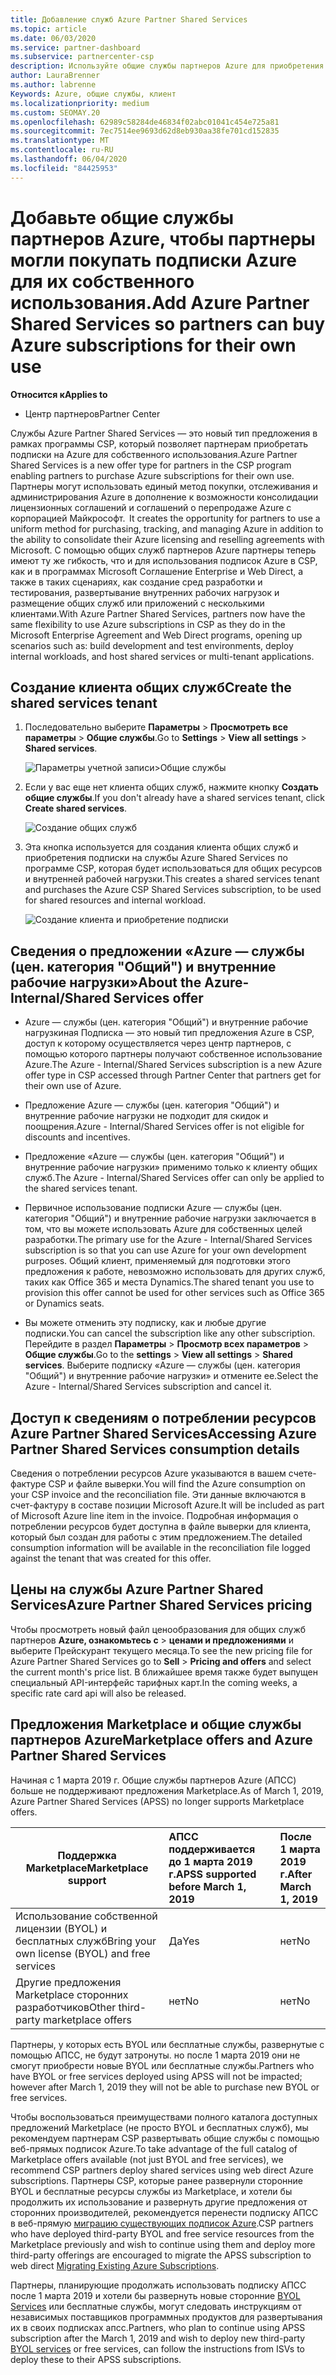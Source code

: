 ```yaml
---
title: Добавление служб Azure Partner Shared Services
ms.topic: article
ms.date: 06/03/2020
ms.service: partner-dashboard
ms.subservice: partnercenter-csp
description: Используйте общие службы партнеров Azure для приобретения подписок Azure для собственного использования и единообразного метода приобретения, отслеживания и управления Azure.
author: LauraBrenner
ms.author: labrenne
Keywords: Azure, общие службы, клиент
ms.localizationpriority: medium
ms.custom: SEOMAY.20
ms.openlocfilehash: 62989c58284de46834f02abc01041c454e725a81
ms.sourcegitcommit: 7ec7514ee9693d62d8eb930aa38fe701cd152835
ms.translationtype: MT
ms.contentlocale: ru-RU
ms.lasthandoff: 06/04/2020
ms.locfileid: "84425953"
---
```

# <a name="add-azure-partner-shared-services-so-partners-can-buy-azure-subscriptions-for-their-own-use"></a><span data-ttu-id="17b03-104">Добавьте общие службы партнеров Azure, чтобы партнеры могли покупать подписки Azure для их собственного использования.</span><span class="sxs-lookup"><span data-stu-id="17b03-104">Add Azure Partner Shared Services so partners can buy Azure subscriptions for their own use</span></span>

<span data-ttu-id="17b03-105">**Относится к**</span><span class="sxs-lookup"><span data-stu-id="17b03-105">**Applies to**</span></span>

- <span data-ttu-id="17b03-106">Центр партнеров</span><span class="sxs-lookup"><span data-stu-id="17b03-106">Partner Center</span></span>

<span data-ttu-id="17b03-107">Службы Azure Partner Shared Services — это новый тип предложения в рамках программы CSP, который позволяет партнерам приобретать подписки на Azure для собственного использования.</span><span class="sxs-lookup"><span data-stu-id="17b03-107">Azure Partner Shared Services is a new offer type for partners in the CSP program enabling partners to purchase Azure subscriptions for their own use.</span></span><span data-ttu-id="17b03-108"> Партнеры могут использовать единый метод покупки, отслеживания и администрирования Azure в дополнение к возможности консолидации лицензионных соглашений и соглашений о перепродаже Azure с корпорацией Майкрософт.</span><span class="sxs-lookup"><span data-stu-id="17b03-108">  It creates the opportunity for partners to use a uniform method for purchasing, tracking, and managing Azure in addition to the ability to consolidate their Azure licensing and reselling agreements with Microsoft.</span></span> <span data-ttu-id="17b03-109">С помощью общих служб партнеров Azure партнеры теперь имеют ту же гибкость, что и для использования подписок Azure в CSP, как и в программах Microsoft Соглашение Enterprise и Web Direct, а также в таких сценариях, как создание сред разработки и тестирования, развертывание внутренних рабочих нагрузок и размещение общих служб или приложений с несколькими клиентами.</span><span class="sxs-lookup"><span data-stu-id="17b03-109">With Azure Partner Shared Services, partners now have the same flexibility to use Azure subscriptions in CSP as they do in the Microsoft Enterprise Agreement and Web Direct programs, opening up scenarios such as:  build development and test environments, deploy internal workloads, and host shared services or multi-tenant applications.</span></span>  

## <a name="create-the-shared-services-tenant"></a><span data-ttu-id="17b03-110">Создание клиента общих служб</span><span class="sxs-lookup"><span data-stu-id="17b03-110">Create the shared services tenant</span></span>

1. <span data-ttu-id="17b03-111">Последовательно выберите **Параметры**  >  **Просмотреть все параметры**  >  **Общие службы**.</span><span class="sxs-lookup"><span data-stu-id="17b03-111">Go to **Settings** > **View all settings** > **Shared services**.</span></span>

   ![**Параметры учетной записи**>**Общие службы**](images/sharedservices2.png)

2. <span data-ttu-id="17b03-113">Если у вас еще нет клиента общих служб, нажмите кнопку **Создать общие службы**.</span><span class="sxs-lookup"><span data-stu-id="17b03-113">If you don't already have a shared services tenant, click **Create shared services**.</span></span>

   ![Создание общих служб](images/sharedservices3.png)

3. <span data-ttu-id="17b03-115">Эта кнопка используется для создания клиента общих служб и приобретения подписки на службы Azure Shared Services по программе CSP, которая будет использоваться для общих ресурсов и внутренней рабочей нагрузки.</span><span class="sxs-lookup"><span data-stu-id="17b03-115">This creates a shared services tenant and purchases the Azure CSP Shared Services subscription, to be used for shared resources and internal workload.</span></span>

   ![Создание клиента и приобретение подписки](images/sharedservices5.png)

## <a name="about-the-azure--internalshared-services-offer"></a><span data-ttu-id="17b03-117">Сведения о предложении «Azure — службы (цен. категория "Общий") и внутренние рабочие нагрузки»</span><span class="sxs-lookup"><span data-stu-id="17b03-117">About the Azure- Internal/Shared Services offer</span></span>

- <span data-ttu-id="17b03-118">Azure — службы (цен. категория "Общий") и внутренние рабочие нагрузкиная Подписка — это новый тип предложения Azure в CSP, доступ к которому осуществляется через центр партнеров, с помощью которого партнеры получают собственное использование Azure.</span><span class="sxs-lookup"><span data-stu-id="17b03-118">The Azure - Internal/Shared Services subscription is a new Azure offer type in CSP accessed through Partner Center that partners get for their own use of Azure.</span></span> 

- <span data-ttu-id="17b03-119">Предложение Azure — службы (цен. категория "Общий") и внутренние рабочие нагрузки не подходит для скидок и поощрения.</span><span class="sxs-lookup"><span data-stu-id="17b03-119">Azure - Internal/Shared Services offer is not eligible for discounts and incentives.</span></span>

- <span data-ttu-id="17b03-120">Предложение «Azure — службы (цен. категория "Общий") и внутренние рабочие нагрузки» применимо только к клиенту общих служб.</span><span class="sxs-lookup"><span data-stu-id="17b03-120">The Azure - Internal/Shared Services offer can only be applied to the shared services tenant.</span></span>

- <span data-ttu-id="17b03-121">Первичное использование подписки Azure — службы (цен. категория "Общий") и внутренние рабочие нагрузки заключается в том, что вы можете использовать Azure для собственных целей разработки.</span><span class="sxs-lookup"><span data-stu-id="17b03-121">The primary use for the Azure - Internal/Shared Services subscription is so that you can use Azure for your own development purposes.</span></span> <span data-ttu-id="17b03-122">Общий клиент, применяемый для подготовки этого предложения к работе, невозможно использовать для других служб, таких как Office 365 и места Dynamics.</span><span class="sxs-lookup"><span data-stu-id="17b03-122">The shared tenant you use to provision this offer cannot be used for other services such as Office 365 or Dynamics seats.</span></span> 

- <span data-ttu-id="17b03-123">Вы можете отменить эту подписку, как и любые другие подписки.</span><span class="sxs-lookup"><span data-stu-id="17b03-123">You can cancel the subscription like any other subscription.</span></span> <span data-ttu-id="17b03-124">Перейдите в раздел **Параметры**  >  **Просмотр всех параметров**  >  **Общие службы**.</span><span class="sxs-lookup"><span data-stu-id="17b03-124">Go to the **settings** > **View all settings** > **Shared services**.</span></span> <span data-ttu-id="17b03-125">Выберите подписку «Azure — службы (цен. категория "Общий") и внутренние рабочие нагрузки» и отмените ее.</span><span class="sxs-lookup"><span data-stu-id="17b03-125">Select the Azure - Internal/Shared Services subscription and cancel it.</span></span>

## <a name="accessing-azure-partner-shared-services-consumption-details"></a><span data-ttu-id="17b03-126">Доступ к сведениям о потреблении ресурсов Azure Partner Shared Services</span><span class="sxs-lookup"><span data-stu-id="17b03-126">Accessing Azure Partner Shared Services consumption details</span></span>

<span data-ttu-id="17b03-127">Сведения о потреблении ресурсов Azure указываются в вашем счете-фактуре CSP и файле выверки.</span><span class="sxs-lookup"><span data-stu-id="17b03-127">You will find the Azure consumption on your CSP invoice and the reconciliation file.</span></span> <span data-ttu-id="17b03-128">Эти данные включаются в счет-фактуру в составе позиции Microsoft Azure.</span><span class="sxs-lookup"><span data-stu-id="17b03-128">It will be included as part of Microsoft Azure line item in the invoice.</span></span> <span data-ttu-id="17b03-129">Подробная информация о потреблении ресурсов будет доступна в файле выверки для клиента, который был создан для работы с этим предложением.</span><span class="sxs-lookup"><span data-stu-id="17b03-129">The detailed consumption information will be available in the reconciliation file logged against the tenant that was created for this offer.</span></span> 

## <a name="azure-partner-shared-services-pricing"></a><span data-ttu-id="17b03-130">Цены на службы Azure Partner Shared Services</span><span class="sxs-lookup"><span data-stu-id="17b03-130">Azure Partner Shared Services pricing</span></span>

<span data-ttu-id="17b03-131">Чтобы просмотреть новый файл ценообразования для общих служб партнеров **Azure, ознакомьтесь с**  >  **ценами и предложениями** и выберите Прейскурант текущего месяца.</span><span class="sxs-lookup"><span data-stu-id="17b03-131">To see the new pricing file for Azure Partner Shared Services go to **Sell** > **Pricing and offers** and select the current month's price list.</span></span> <span data-ttu-id="17b03-132">В ближайшее время также будет выпущен специальный API-интерфейс тарифных карт.</span><span class="sxs-lookup"><span data-stu-id="17b03-132">In the coming weeks, a specific rate card api will also be released.</span></span>

## <a name="marketplace-offers-and-azure-partner-shared-services"></a><span data-ttu-id="17b03-133">Предложения Marketplace и общие службы партнеров Azure</span><span class="sxs-lookup"><span data-stu-id="17b03-133">Marketplace offers and Azure Partner Shared Services</span></span>

<span data-ttu-id="17b03-134">Начиная с 1 марта 2019 г. Общие службы партнеров Azure (АПСС) больше не поддерживают предложения Marketplace.</span><span class="sxs-lookup"><span data-stu-id="17b03-134">As of March 1, 2019, Azure Partner Shared Services (APSS) no longer supports Marketplace offers.</span></span>

|<span data-ttu-id="17b03-135">**Поддержка Marketplace**</span><span class="sxs-lookup"><span data-stu-id="17b03-135">**Marketplace support**</span></span>   |<span data-ttu-id="17b03-136">**АПСС поддерживается до 1 марта 2019 г.**</span><span class="sxs-lookup"><span data-stu-id="17b03-136">**APSS supported before March 1, 2019**</span></span>|<span data-ttu-id="17b03-137">**После 1 марта 2019 г.**</span><span class="sxs-lookup"><span data-stu-id="17b03-137">**After March 1, 2019**</span></span>|
|---------------------------|:----------------------------|:-------------------|
|<span data-ttu-id="17b03-138">Использование собственной лицензии (BYOL) и бесплатных служб</span><span class="sxs-lookup"><span data-stu-id="17b03-138">Bring your own license (BYOL) and free services</span></span>   | <span data-ttu-id="17b03-139">Да</span><span class="sxs-lookup"><span data-stu-id="17b03-139">Yes</span></span>   | <span data-ttu-id="17b03-140">нет</span><span class="sxs-lookup"><span data-stu-id="17b03-140">No</span></span>|
|<span data-ttu-id="17b03-141">Другие предложения Marketplace сторонних разработчиков</span><span class="sxs-lookup"><span data-stu-id="17b03-141">Other third-party marketplace offers</span></span>   | <span data-ttu-id="17b03-142">нет</span><span class="sxs-lookup"><span data-stu-id="17b03-142">No</span></span>   |<span data-ttu-id="17b03-143">нет</span><span class="sxs-lookup"><span data-stu-id="17b03-143">No</span></span>|

<span data-ttu-id="17b03-144">Партнеры, у которых есть BYOL или бесплатные службы, развернутые с помощью АПСС, не будут затронуты. но после 1 марта 2019 они не смогут приобрести новые BYOL или бесплатные службы.</span><span class="sxs-lookup"><span data-stu-id="17b03-144">Partners who have BYOL or free services deployed using APSS will not be impacted; however after March 1, 2019 they will not be able to purchase new BYOL or free services.</span></span>

<span data-ttu-id="17b03-145">Чтобы воспользоваться преимуществами полного каталога доступных предложений Marketplace (не просто BYOL и бесплатных служб), мы рекомендуем партнерам CSP развертывать общие службы с помощью веб-прямых подписок Azure.</span><span class="sxs-lookup"><span data-stu-id="17b03-145">To take advantage of the full catalog of Marketplace offers available (not just BYOL and free services), we recommend CSP partners deploy shared services using web direct Azure subscriptions.</span></span>  <span data-ttu-id="17b03-146">Партнеры CSP, которые ранее развернули сторонние BYOL и бесплатные ресурсы службы из Marketplace, и хотели бы продолжить их использование и развернуть другие предложения от сторонних производителей, рекомендуется перенести подписку АПСС в веб-прямую [миграцию существующих подписок Azure](https://docs.microsoft.com/azure/cloud-solution-provider/migration/migration#migrating-existing-azure-subscriptions).</span><span class="sxs-lookup"><span data-stu-id="17b03-146">CSP partners who have deployed third-party BYOL and free service resources from the Marketplace previously and wish to continue using them and deploy more third-party offerings are encouraged to migrate the APSS subscription to web direct [Migrating Existing Azure Subscriptions](https://docs.microsoft.com/azure/cloud-solution-provider/migration/migration#migrating-existing-azure-subscriptions).</span></span>

<span data-ttu-id="17b03-147">Партнеры, планирующие продолжать использовать подписку АПСС после 1 марта 2019 и хотели бы развернуть новые сторонние [BYOL Services](https://azuremarketplace.microsoft.com/marketplace/apps?filters=byol) или бесплатные службы, могут следовать инструкциям от независимых поставщиков программных продуктов для развертывания их в своих подписках апсс.</span><span class="sxs-lookup"><span data-stu-id="17b03-147">Partners, who plan to continue using APSS subscription after the March 1, 2019 and wish to deploy new third-party [BYOL services](https://azuremarketplace.microsoft.com/marketplace/apps?filters=byol) or free services, can follow the instructions from ISVs to deploy these to their APSS subscriptions.</span></span>

